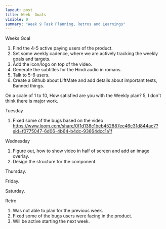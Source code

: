 ```yaml
---
layout: post
title: Week  Goals
visible: 0
summary: "Week 9 Task Planning, Retros and Learnings"
---
```


Weeks Goal
1. Find the 4-5 active paying users of the product.
2. Set some weekly cadence, where we are actively tracking the weekly goals and targets.
3. Add the icon/logo on top of the video.
4. Generate the subtitles for the Hindi audio in romans.
5. Talk to 5-6 users.
6. Create a Github about LiftMate and add details about important tests, Banned things.

On a scale of 1 to 10, How satisfied are you with the Weekly plan? 5, I don't think there is major work.

Tuesday
1. Fixed some of the bugs based on the video https://www.loom.com/share/0f1d138c1beb452887ec46c31d844ac7?sid=f0775047-6d06-4b64-b4dc-93664dcc1a1f

Wednesday
1. Figure out, how to show video in half of screen and add an image overlay.
2. Design the structure for the component.

Thursday.

Friday.

Saturday.


Retro
1. Was not able to plan for the previous week.
2. Fixed some of the bugs users were facing in the product.
3. Will be active starting the next week.
